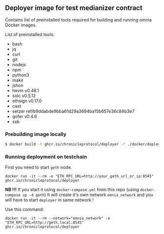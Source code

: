 ## Deployer image for test medianizer contract

Contains list of preinstalled tools required for building and running omnia Docker images.

List of preinstalled tools:
 - bash 
 - jq 
 - curl 
 - git 
 - nodejs 
 - npm
 - python3 
 - make 
 - jshon
 - hevm v0.48.1
 - solc v0.5.12
 - ethsign v0.17.0
 - cast 
 - setzer ref/b9ddabde9bba61d29a3694ba15b657e36c84b3e7
 - gofer v0.4.6
 - ssb

### Prebuilding image locally

```bash
$ docker build -t ghcr.io/chronicleprotocol/deployer -f ./docker/deployer/Dockerfile .
```

### Running deployment on testchain

First you need to start `geth` node. 

```
docker run -it --rm -e "ETH_RPC_URL=http://your_geth_url_or_ip:8545" ghcr.io/chronicleprotocol/deployer
```

**NB !!!**
If you start it using `docker-compose.yml` from this repo (using `docker-compose up -d geth`) 
It will create it's own network `omnia_network` and you will have to start `deployer` in same network ! 

Use this command:

```
docker run -it --rm --network="omnia_network" -e "ETH_RPC_URL=http://geth.local:8545" ghcr.io/chronicleprotocol/deployer
```
